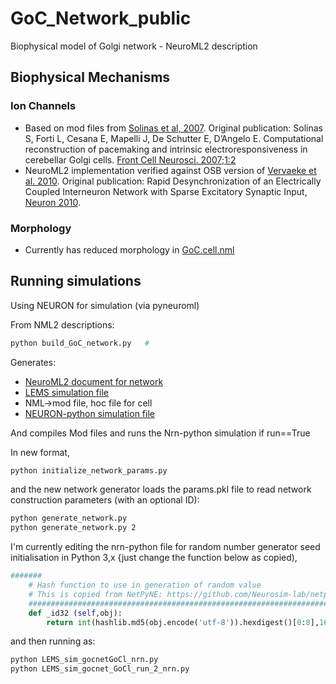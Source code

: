 # GoC_Network_public
 Biophysical model of Golgi network - NeuroML2 description


## Biophysical Mechanisms

### Ion Channels
- Based on mod files from [Solinas et al, 2007](https://github.com/OpenSourceBrain/SolinasEtAl-GolgiCell/). Original publication: Solinas S, Forti L, Cesana E, Mapelli J, De Schutter E, D’Angelo E. Computational reconstruction of pacemaking and intrinsic electroresponsiveness in cerebellar Golgi cells. [Front Cell Neurosci. 2007;1:2](http://www.ncbi.nlm.nih.gov/pubmed/18946520)
- NeuroML2 implementation verified against OSB version of [Vervaeke et al. 2010](https://www.zenodo.org/badge/latestdoi/4960822). Original publication: Rapid Desynchronization of an Electrically Coupled Interneuron Network with Sparse Excitatory Synaptic Input, [Neuron 2010](http://www.sciencedirect.com/science/article/pii/S089662731000512X).

### Morphology
- Currently has reduced morphology in [GoC.cell.nml](https://github.com/harshagurnani/GoC_Network_public/blob/master/Golgi.cell.nml)

## Running simulations
Using NEURON for simulation (via pyneuroml)


From NML2 descriptions:

```bash
python build_GoC_network.py   #
```
Generates:
- [NeuroML2 document for network](gocNetwork.nml)
- [LEMS simulation file](LEMS_sim_gocnetGoCl.xml)
- NML->mod file, hoc file for cell
- [NEURON-python simulation file](LEMS_sim_gocnetGoCl_nrn.py)

And compiles Mod files and runs the Nrn-python simulation if run==True

In new format, 
```bash
python initialize_network_params.py
```
and the new network generator loads the params.pkl file to read network construction parameters (with an optional ID):
```bash
python generate_network.py
python generate_network.py 2
```

I'm currently editing the nrn-python file for random number generator seed initialisation in Python 3,x {just change the function below as copied),
```python
#######
    # Hash function to use in generation of random value
    # This is copied from NetPyNE: https://github.com/Neurosim-lab/netpyne/blob/master/netpyne/simFuncs.py
    ###############################################################################
    def _id32 (self,obj): 
        return int(hashlib.md5(obj.encode('utf-8')).hexdigest()[0:8],16)  # convert 8 first chars of md5 hash in base 16 to int
```
 and then running as:
```bash
python LEMS_sim_gocnetGoCl_nrn.py 
python LEMS_sim_gocnet_GoCl_run_2_nrn.py 

```
